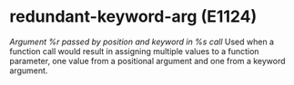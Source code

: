 # redundant-keyword-arg (E1124)
*Argument %r passed by position and keyword in %s call* Used when a
function call would result in assigning multiple values to a function
parameter, one value from a positional argument and one from a keyword
argument.
